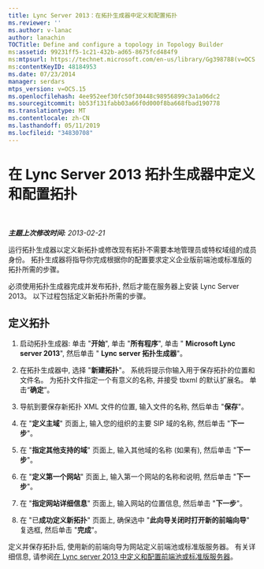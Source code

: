 ```yaml
---
title: Lync Server 2013：在拓扑生成器中定义和配置拓扑
ms.reviewer: ''
ms.author: v-lanac
author: lanachin
TOCTitle: Define and configure a topology in Topology Builder
ms:assetid: 99231ff5-1c21-432b-ad65-8675fcd484f9
ms:mtpsurl: https://technet.microsoft.com/en-us/library/Gg398788(v=OCS.15)
ms:contentKeyID: 48184953
ms.date: 07/23/2014
manager: serdars
mtps_version: v=OCS.15
ms.openlocfilehash: 4ee952eef30fc50f30448c98956899c3a1a06dc2
ms.sourcegitcommit: bb53f131fabb03a66f0d000f8ba668fbad190778
ms.translationtype: MT
ms.contentlocale: zh-CN
ms.lasthandoff: 05/11/2019
ms.locfileid: "34830708"
---
```

<div data-xmlns="http://www.w3.org/1999/xhtml">

<div class="topic" data-xmlns="http://www.w3.org/1999/xhtml" data-msxsl="urn:schemas-microsoft-com:xslt" data-cs="http://msdn.microsoft.com/en-us/">

<div data-asp="http://msdn2.microsoft.com/asp">

# <a name="define-and-configure-a-topology-in-topology-builder-for-lync-server-2013"></a>在 Lync Server 2013 拓扑生成器中定义和配置拓扑

</div>

<div id="mainSection">

<div id="mainBody">

<span> </span>

_**主题上次修改时间:** 2013-02-21_

运行拓扑生成器以定义新拓扑或修改现有拓扑不需要本地管理员或特权域组的成员身份。 拓扑生成器将指导你完成根据你的配置要求定义企业版前端池或标准版的拓扑所需的步骤。

必须使用拓扑生成器完成并发布拓扑, 然后才能在服务器上安装 Lync Server 2013。 以下过程包括定义新拓扑所需的步骤。

<div>

## <a name="to-define-a-topology"></a>定义拓扑

1.  启动拓扑生成器: 单击 "**开始**", 单击 "**所有程序**", 单击 " **Microsoft Lync server 2013**", 然后单击 " **Lync server 拓扑生成器**"。

2.  在拓扑生成器中, 选择 "**新建拓扑**"。 系统将提示你输入用于保存拓扑的位置和文件名。 为拓扑文件指定一个有意义的名称, 并接受 tbxml 的默认扩展名。 单击“**确定**”。

3.  导航到要保存新拓扑 XML 文件的位置, 输入文件的名称, 然后单击 "**保存**"。

4.  在 "**定义主域**" 页面上, 输入您的组织的主要 SIP 域的名称, 然后单击 "**下一步**"。

5.  在 "**指定其他支持的域**" 页面上, 输入其他域的名称 (如果有), 然后单击 "**下一步**"。

6.  在 "**定义第一个网站**" 页面上, 输入第一个网站的名称和说明, 然后单击 "**下一步**"。

7.  在 "**指定网站详细信息**" 页面上, 输入网站的位置信息, 然后单击 "**下一步**"。

8.  在 "已**成功定义新拓扑**" 页面上, 确保选中 "**此向导关闭时打开新的前端向导**" 复选框, 然后单击 "**完成**"。

定义并保存拓扑后, 使用新的前端向导为网站定义前端池或标准版服务器。 有关详细信息, 请参阅[在 Lync server 2013 中定义和配置前端池或标准版服务器](lync-server-2013-define-and-configure-a-front-end-pool-or-standard-edition-server.md)。

</div>

</div>

<span> </span>

</div>

</div>

</div>

